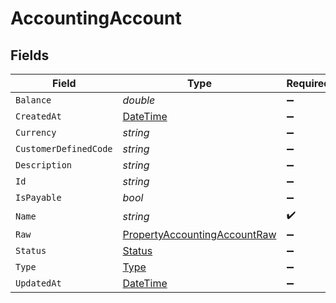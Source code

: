 # AccountingAccount


## Fields

| Field                                                                                   | Type                                                                                    | Required                                                                                | Description                                                                             |
| --------------------------------------------------------------------------------------- | --------------------------------------------------------------------------------------- | --------------------------------------------------------------------------------------- | --------------------------------------------------------------------------------------- |
| `Balance`                                                                               | *double*                                                                                | :heavy_minus_sign:                                                                      | N/A                                                                                     |
| `CreatedAt`                                                                             | [DateTime](https://learn.microsoft.com/en-us/dotnet/api/system.datetime?view=net-5.0)   | :heavy_minus_sign:                                                                      | N/A                                                                                     |
| `Currency`                                                                              | *string*                                                                                | :heavy_minus_sign:                                                                      | N/A                                                                                     |
| `CustomerDefinedCode`                                                                   | *string*                                                                                | :heavy_minus_sign:                                                                      | N/A                                                                                     |
| `Description`                                                                           | *string*                                                                                | :heavy_minus_sign:                                                                      | N/A                                                                                     |
| `Id`                                                                                    | *string*                                                                                | :heavy_minus_sign:                                                                      | N/A                                                                                     |
| `IsPayable`                                                                             | *bool*                                                                                  | :heavy_minus_sign:                                                                      | N/A                                                                                     |
| `Name`                                                                                  | *string*                                                                                | :heavy_check_mark:                                                                      | N/A                                                                                     |
| `Raw`                                                                                   | [PropertyAccountingAccountRaw](../../Models/Components/PropertyAccountingAccountRaw.md) | :heavy_minus_sign:                                                                      | N/A                                                                                     |
| `Status`                                                                                | [Status](../../Models/Components/Status.md)                                             | :heavy_minus_sign:                                                                      | N/A                                                                                     |
| `Type`                                                                                  | [Type](../../Models/Components/Type.md)                                                 | :heavy_minus_sign:                                                                      | N/A                                                                                     |
| `UpdatedAt`                                                                             | [DateTime](https://learn.microsoft.com/en-us/dotnet/api/system.datetime?view=net-5.0)   | :heavy_minus_sign:                                                                      | N/A                                                                                     |